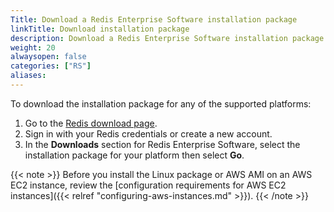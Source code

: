 ```yaml
---
Title: Download a Redis Enterprise Software installation package
linkTitle: Download installation package
description: Download a Redis Enterprise Software installation package.
weight: 20
alwaysopen: false
categories: ["RS"]
aliases: 
---
```


To download the installation package for any of the supported platforms:

1. Go to the [Redis download page](https://app.redislabs.com/#/rlec-downloads).
1. Sign in with your Redis credentials or create a new account.
1. In the **Downloads** section for Redis Enterprise Software, select the installation package for your platform then select **Go**.

{{< note >}}
Before you install the Linux package or AWS AMI on an AWS EC2 instance,
review the [configuration requirements for AWS EC2 instances]({{< relref "configuring-aws-instances.md" >}}).
{{< /note >}}
